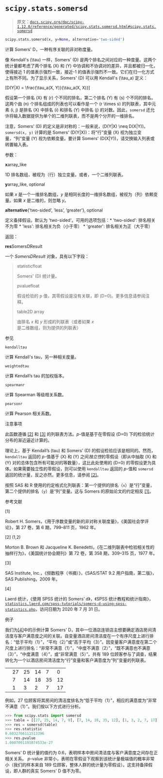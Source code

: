 # `scipy.stats.somersd`

> 原文：[`docs.scipy.org/doc/scipy-1.12.0/reference/generated/scipy.stats.somersd.html#scipy.stats.somersd`](https://docs.scipy.org/doc/scipy-1.12.0/reference/generated/scipy.stats.somersd.html#scipy.stats.somersd)

```py
scipy.stats.somersd(x, y=None, alternative='two-sided')
```

计算 Somers' D，一种有序关联的非对称度量。

像 Kendall's \(\tau\) 一样，Somers' \(D\) 是两个排名之间对应的一种度量。这两个统计量都考虑了两个排名 \(X\) 和 \(Y\) 中协调和不协调对的差异，并且都被归一化，使得接近 1 的值表示强烈一致，接近-1 的值表示强烈不一致。它们在归一化方式上有所不同。为了显示关系，Somers' \(D\) 可以用 Kendall's \(\tau_a\) 定义：

\[D(Y|X) = \frac{\tau_a(X, Y)}{\tau_a(X, X)}\]

假设第一个排名 \(X\) 有 \(r\) 个不同的排名，第二个排名 \(Y\) 有 \(s\) 个不同的排名。这两个由 \(n\) 个排名组成的列表也可以看作是一个 \(r \times s\) 的列联表，其中元素 \(i, j\) 是排名 \(X\) 中排名 \(i\) 和排名 \(Y\) 中排名 \(j\) 的对数。因此，`somersd` 还允许将输入数据提供为单个的二维列联表，而不是两个分开的一维排名。

注意，Somers' \(D\) 的定义是非对称的：一般来说，\(D(Y|X) \neq D(X|Y)\)。`somersd(x, y)` 计算的是 Somers' \(D(Y|X)\)：将“行”变量 \(X\) 视为独立变量，“列”变量 \(Y\) 视为依赖变量。要计算 Somers' \(D(X|Y)\)，请交换输入列表或转置输入表。

参数：

**x**array_like

1D 排名数组，被视为（行）独立变量。或者，一个二维列联表。

**y**array_like, optional

如果 *x* 是一个一维排名数组，*y* 是相同长度的一维排名数组，被视为（列）依赖变量。如果 *x* 是二维的，则忽略 *y*。

**alternative**{‘two-sided’, ‘less’, ‘greater’}, optional

定义备择假设。默认为 'two-sided'。可用的选项包括：* 'two-sided': 排名相关不为零 * 'less': 排名相关为负（小于零） * 'greater': 排名相关为正（大于零）

返回：

**res**SomersDResult

一个 *SomersDResult* 对象，具有以下字段：

> statisticfloat
> 
> Somers' \(D\) 统计量。
> 
> pvaluefloat
> 
> 假设检验的 p 值，其零假设是没有关联，即 \(D=0\)。更多信息请参阅注释。
> 
> table2D array
> 
> 由排名 *x* 和 *y* 形成的列联表（或者如果 *x* 是二维数组，则为提供的列联表）

参见

`kendalltau`

计算 Kendall's tau，另一种相关度量。

`weightedtau`

计算 Kendall’s tau 的加权版本。

`spearmanr`

计算 Spearman 等级相关系数。

`pearsonr`

计算 Pearson 相关系数。

注意事项

此函数遵循 [[2]](#r689c526c87ec-2) 和 [[3]](#r689c526c87ec-3) 的列联表方法。*p*-值是基于在零假设 \(D=0\) 下的检验统计分布的渐近逼近计算的。

理论上，基于 Kendall’s \(tau\) 和 Somers’ \(D\) 的假设检验应该是相同的。然而，`kendalltau` 返回的 *p*-值基于 \(X\) 和 \(Y\) 之间*独立性*的零假设（即从中抽取 \(X\) 和 \(Y\) 对的总体包含所有可能对的等数量），这比此处使用的 \(D=0\) 的零假设更为具体。如果需要独立性的零假设，则可以使用 `kendalltau` 返回的 *p*-值和 `somersd` 返回的统计量，反之亦然。更多信息，请参阅 [[2]](#r689c526c87ec-2)。

按照 SAS 和 R 使用的约定格式化列联表：第一个提供的排名（`x`）是“行”变量，第二个提供的排名（`y`）是“列”变量。这与 Somers 的原始论文的约定相反 [[1]](#r689c526c87ec-1)。

参考文献

[1]

Robert H. Somers，《用于序数变量的新的非对称关联度量》，《美国社会学评论》，第 27 卷，第 6 期，799–811 页，1962 年。

[2] (1,2)

Morton B. Brown 和 Jacqueline K. Benedetti，《在二维列联表中检验相关性的抽样行为》，《美国统计协会期刊》第 72 卷，第 358 期，309–315 页，1977 年。

[3]

SAS Institute, Inc.，《频数程序（书摘）》，《SAS/STAT 9.2 用户指南，第二版》，SAS Publishing，2009 年。

[4]

Laerd 统计，《使用 SPSS 统计的 Somers’ d》，《SPSS 统计教程和统计指南》，[`statistics.laerd.com/spss-tutorials/somers-d-using-spss-statistics.php`](https://statistics.laerd.com/spss-tutorials/somers-d-using-spss-statistics.php)，访问日期为 2020 年 7 月 31 日。

例子

我们为[[4]](#r689c526c87ec-4)中的示例计算 Somers' D，其中一位酒店连锁店主想要确定酒店房间清洁度与客户满意度之间的关联。自变量酒店房间清洁度在一个有序尺度上进行排名：“低于平均（1）”，“平均（2）”或“高于平均（3）”。因变量客户满意度在第二个尺度上进行排名：“非常不满意（1）”，“中度不满意（2）”，“既不满意也不满意（3）”，“中度满意（4）”，或“非常满意（5）”。共有 189 位顾客参与了调查，结果转化为一个以酒店房间清洁度为“行”变量和客户满意度为“列”变量的列联表。

|  |  |  |  |  |  |
| --- | --- | --- | --- | --- | --- |
|  | 27 | 25 | 14 | 7 | 0 |
|  | 7 | 14 | 18 | 35 | 12 |
|  | 1 | 3 | 2 | 7 | 17 |

例如，27 位顾客将其房间的清洁度排名为“低于平均（1）”，相应的满意度为“非常不满意（1）”。我们按以下方式进行分析。

```py
>>> from scipy.stats import somersd
>>> table = [[27, 25, 14, 7, 0], [7, 14, 18, 35, 12], [1, 3, 2, 7, 17]]
>>> res = somersd(table)
>>> res.statistic
0.6032766111513396
>>> res.pvalue
1.0007091191074533e-27 
```

Somers' D 统计量的值约为 0.6，表明样本中房间清洁度与客户满意度之间存在正相关关系。 *p*-value 非常小，表明在零假设下观察到该统计量极端值的概率非常小（我们的样本来自 189 位顾客，整体人群的统计量为零假设）。这支持备择假设，即人群的真实 Somers' D 值不为零。
